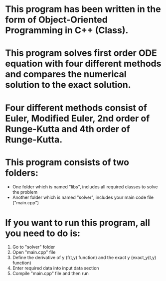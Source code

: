 
# This program has been written in the form of Object-Oriented Programming in C++ (Class).

# This program solves first order ODE equation with four different methods and compares the numerical solution to the exact solution.

# Four different methods consist of Euler, Modified Euler, 2nd order of Runge-Kutta and 4th order of Runge-Kutta.

# This program consists of two folders: 
  * One folder which is named "libs", includes all required classes to solve the problem
  * Another folder which is named "solver", includes your main code file ("main.cpp") 

# If you want to run this program, all you need to do is:
  1. Go to "solver" folder
  2. Open "main.cpp" file
  3. Define the derivative of y (f(t,y) function) and the exact y (exact_y(t,y) function)
  4. Enter required data into input data section 
  5. Compile "main.cpp" file and then run

